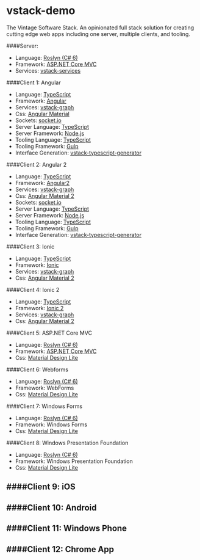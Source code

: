 # vstack-demo

The Vintage Software Stack. An opinionated full stack solution for creating cutting edge web apps including one server, multiple clients, and tooling.

####Server:
- Language: [Roslyn (C# 6)](https://github.com/dotnet/roslyn)
- Framework: [ASP.NET Core MVC](https://github.com/aspnet/Mvc)
- Services: [vstack-services](https://github.com/vintage-software/vstack-services)

####Client 1: Angular
- Language: [TypeScript](https://github.com/Microsoft/TypeScript)
- Framework: [Angular](https://github.com/angular/angular)
- Services: [vstack-graph](https://github.com/vintage-software/vstack-graph)
- Css: [Angular Material](https://github.com/angular/material)
- Sockets: [socket.io](https://github.com/socketio/socket.io)
- Server Language: [TypeScript](https://github.com/Microsoft/TypeScript)
- Server Framework: [Node.js](https://github.com/nodejs/node)
- Tooling Language: [TypeScript](https://github.com/Microsoft/TypeScript)
- Tooling Framework: [Gulp](https://github.com/gulpjs/gulp)
- Interface Generation: [vstack-typescript-generator](https://github.com/vintage-software/vstack-typescript-generator)

####Client 2: Angular 2
- Language: [TypeScript](https://github.com/Microsoft/TypeScript)
- Framework: [Angular2](https://github.com/angular/angular/tree/master/modules/angular2)
- Services: [vstack-graph](https://github.com/vintage-software/vstack-graph)
- Css: [Angular Material 2](https://github.com/angular/material2)
- Sockets: [socket.io](https://github.com/socketio/socket.io)
- Server Language: [TypeScript](https://github.com/Microsoft/TypeScript)
- Server Framework: [Node.js](https://github.com/nodejs/node)
- Tooling Language: [TypeScript](https://github.com/Microsoft/TypeScript)
- Tooling Framework: [Gulp](https://github.com/gulpjs/gulp)
- Interface Generation: [vstack-typescript-generator](https://github.com/vintage-software/vstack-typescript-generator)

####Client 3: Ionic
- Language: [TypeScript](https://github.com/Microsoft/TypeScript)
- Framework: [Ionic](https://github.com/driftyco/ionic)
- Services: [vstack-graph](https://github.com/vintage-software/vstack-graph)
- Css: [Angular Material 2](https://github.com/angular/material2)

####Client 4: Ionic 2
- Language: [TypeScript](https://github.com/Microsoft/TypeScript)
- Framework: [Ionic 2](https://github.com/driftyco/ionic/tree/2.0)
- Services: [vstack-graph](https://github.com/vintage-software/vstack-graph)
- Css: [Angular Material 2](https://github.com/angular/material2)

####Client 5: ASP.NET Core MVC
- Language: [Roslyn (C# 6)](https://github.com/dotnet/roslyn)
- Framework: [ASP.NET Core MVC](https://github.com/aspnet/Mvc)
- Css: [Material Design Lite](https://github.com/angular/material2)

####Client 6: Webforms
- Language: [Roslyn (C# 6)](https://github.com/dotnet/roslyn)
- Framework: WebForms
- Css: [Material Design Lite](https://github.com/angular/material2)

####Client 7: Windows Forms
- Language: [Roslyn (C# 6)](https://github.com/dotnet/roslyn)
- Framework: Windows Forms
- Css: [Material Design Lite](https://github.com/google/material-design-lite)

####Client 8: Windows Presentation Foundation
- Language: [Roslyn (C# 6)](https://github.com/dotnet/roslyn)
- Framework: Windows Presentation Foundation
- Css: [Material Design Lite](https://github.com/google/material-design-lite)

####Client 9: iOS
- 

####Client 10: Android
- 

####Client 11: Windows Phone
- 

####Client 12: Chrome App
- 
